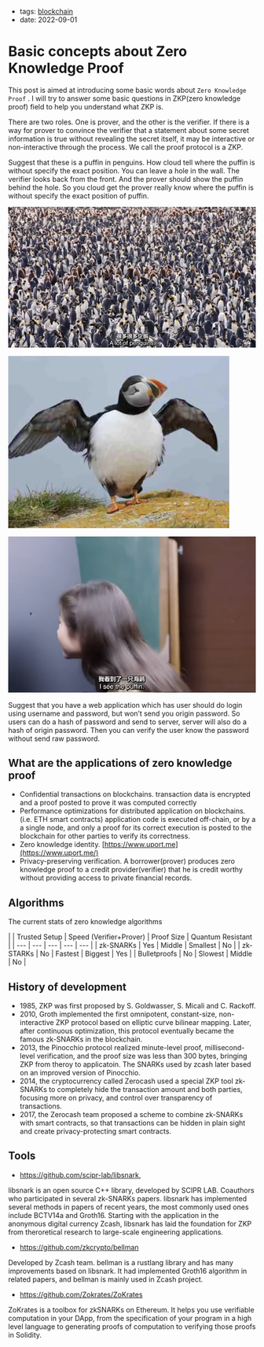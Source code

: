 - tags: [blockchain](/tags.md#blockchain)
- date: 2022-09-01

# Basic concepts about Zero Knowledge Proof

This post is aimed at introducing some basic words about `Zero Knowledge Proof` . I will try to answer some basic questions in ZKP(zero knowledge proof) field to help you understand what ZKP is.

There are two roles. One is prover, and the other is the verifier. If there is a way for prover to convince the verifier that a statement about some secret information is true without revealing the secret itself, it may be interactive or non-interactive through the process. We call the proof protocol is a ZKP.

Suggest that these is a puffin in penguins. How cloud tell where the puffin is without specify the exact position. You can leave a hole in the wall. The verifier looks back from the front. And the prover should show the puffin behind the hole. So you cloud get the prover really know where the puffin is without specify the exact position of puffin.

![Untitled](/images/2022-09-01-1.png)

![Untitled](/images/2022-09-01-2.png)

![Untitled](/images/2022-09-01-3.png)

Suggest that you have a web application which has user should do login using username and password, but won’t send you origin password. So users can do a hash of password and send to server, server will also do a hash of origin password. Then you can verify the user know the password without send raw password.

## What are the applications of zero knowledge proof

- Confidential transactions on blockchains. transaction data is encrypted and a proof posted to prove it was computed correctly
- Performance optimizations for distributed application on blockchains.(i.e. ETH smart contracts) application code is executed off-chain, or by a a single node, and only a proof for its correct execution is posted to the blockchain for other parties to verify its correctness.
- Zero knowledge identity. [https://www.uport.me](https://www.uport.me/)
- Privacy-preserving verification. A borrower(prover) produces zero knowledge proof to a credit provider(verifier) that he is credit worthy without providing access to private financial records.

## A**lgorithms**

The current stats of zero knowledge algorithms

|  | Trusted Setup | Speed
(Verifier+Prover) | Proof Size | Quantum
Resistant |
| --- | --- | --- | --- | --- |
| zk-SNARKs | Yes | Middle | Smallest | No |
| zk-STARKs | No | Fastest | Biggest | Yes |
| Bulletproofs | No | Slowest | Middle | No |

## History of development

- 1985, ZKP was first proposed by S. Goldwasser, S. Micali and C. Rackoff.
- 2010, Groth implemented the first omnipotent, constant-size, non-interactive ZKP protocol based on elliptic curve bilinear mapping. Later, after continuous optimization, this protocol eventually became the famous zk-SNARKs  in the blockchain.
- 2013, the Pinocchio protocol realized minute-level proof, millisecond-level verification, and the proof size was less than 300 bytes, bringing ZKP from theroy to applicatoin. The SNARKs used by zcash later based on an improved version of Pinocchio.
- 2014, the cryptocurrency called Zerocash used a special ZKP tool zk-SNARKs to completely hide the transaction amount and both parties, focusing more on privacy, and control over transparency of transactions.
- 2017, the Zerocash team proposed a scheme to combine zk-SNARKs with smart contracts, so that transactions can be hidden in plain sight and create privacy-protecting smart contracts.

## Tools

- https://github.com/scipr-lab/libsnark,

libsnark is an open source C++ library, developed by SCIPR LAB. Coauthors who participated in several zk-SNARKs papers. libsnark has implemented several methods in papers of recent years, the most commonly used ones include BCTV14a and Groth16. Starting with the application in the anonymous digital currency Zcash, libsnark has laid the foundation for ZKP from theroretical research to large-scale engineering applications.

- https://github.com/zkcrypto/bellman

Developed by Zcash team. bellman is a rustlang library and has many improvements based on libsnark. It had implemented Groth16 algorithm in related papers, and bellman is mainly used in Zcash project.

- https://github.com/Zokrates/ZoKrates

ZoKrates is a toolbox for zkSNARKs on Ethereum. It helps you use verifiable computation in your DApp, from the specification of your program in a high level language to generating proofs of computation to verifying those proofs in Solidity.